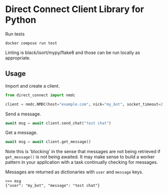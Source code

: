 # Direct Connect Client Library for Python

Run tests
```commandline
docker compose run test
```

Linting is black/isort/mypy/flake8 and those can be run locally as appropriate.


## Usage

Import and create a client.
```python
from direct_connect import nmdc

client = nmdc.NMDC(host="example.com", nick="my_bot", socket_timeout=2.0)
```

Send a message.
```python
await msg = await client.send_chat("test chat")
```

Get a message.
```python
await msg = await client.get_message()
```
Note this is 'blocking' in the sense that messages are not being
retrieved if `get_message()` is not being awaited. It may make sense to
build a worker pattern in your application with a task continually
checking for messages.

Messages are returned as dictionaries with `user` and `message` keys.
```
>>> msg
{"user": "my_bot", "message": "test chat"}
```
